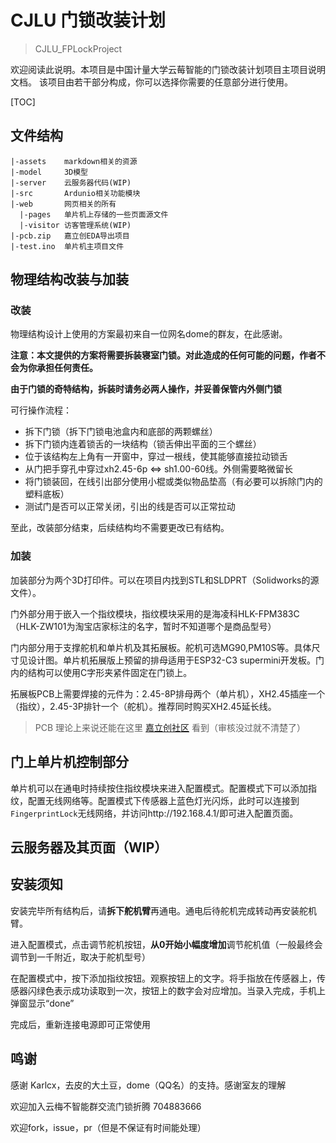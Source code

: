 # CJLU 门锁改装计划
> CJLU_FPLockProject

欢迎阅读此说明。本项目是中国计量大学云莓智能的门锁改装计划项目主项目说明文档。
该项目由若干部分构成，你可以选择你需要的任意部分进行使用。

[TOC]
## 文件结构

```plain
|-assets    markdown相关的资源
|-model     3D模型
|-server    云服务器代码(WIP)
|-src       Ardunio相关功能模块
|-web       网页相关的所有
  |-pages   单片机上存储的一些页面源文件
  |-visitor 访客管理系统(WIP)
|-pcb.zip   嘉立创EDA导出项目
|-test.ino  单片机主项目文件
```


## 物理结构改装与加装

### 改装

物理结构设计上使用的方案最初来自一位网名dome的群友，在此感谢。

**注意：本文提供的方案将需要拆装寝室门锁。对此造成的任何可能的问题，作者不会为你承担任何责任。**

**由于门锁的奇特结构，拆装时请务必两人操作，并妥善保管内外侧门锁**

可行操作流程：

+ 拆下门锁（拆下门锁电池盒内和底部的两颗螺丝）
+ 拆下门锁内连着锁舌的一块结构（锁舌伸出平面的三个螺丝）
+ 位于该结构左上角有一开窗中，穿过一根线，使其能够直接拉动锁舌
+ 从门把手穿孔中穿过xh2.45-6p <=> sh1.00-60线。外侧需要略微留长
+ 将门锁装回，在线引出部分使用小棍或类似物品垫高（有必要可以拆除门内的塑料底板）
+ 测试门是否可以正常关闭，引出的线是否可以正常拉动

至此，改装部分结束，后续结构均不需要更改已有结构。

### 加装

加装部分为两个3D打印件。可以在项目内找到STL和SLDPRT（Solidworks的源文件）。

门外部分用于嵌入一个指纹模块，指纹模块采用的是海凌科HLK-FPM383C（HLK-ZW101为淘宝店家标注的名字，暂时不知道哪个是商品型号）

门内部分用于支撑舵机和单片机及其拓展板。舵机可选MG90,PM10S等。具体尺寸见设计图。单片机拓展版上预留的排母适用于ESP32-C3 supermini开发板。门内的结构可以使用C字形夹紧件固定在门锁上。

拓展板PCB上需要焊接的元件为：2.45-8P排母两个（单片机），XH2.45插座一个（指纹），2.45-3P排针一个（舵机）。推荐同时购买XH2.45延长线。

> PCB 理论上来说还能在这里 [嘉立创社区](https://oshwhub.com/zxypp/esp32_extend_board) 看到（审核没过就不清楚了）

## 门上单片机控制部分

单片机可以在通电时持续按住指纹模块来进入配置模式。配置模式下可以添加指纹，配置无线网络等。配置模式下传感器上蓝色灯光闪烁，此时可以连接到`FingerprintLock`无线网络，并访问http://192.168.4.1/即可进入配置页面。

## 云服务器及其页面（WIP）



## 安装须知

安装完毕所有结构后，请**拆下舵机臂**再通电。通电后待舵机完成转动再安装舵机臂。

进入配置模式，点击调节舵机按钮，**从0开始小幅度增加**调节舵机值（一般最终会调节到一千附近，取决于舵机型号）

在配置模式中，按下添加指纹按钮。观察按钮上的文字。将手指放在传感器上，传感器闪绿色表示成功读取到一次，按钮上的数字会对应增加。当录入完成，手机上弹窗显示“done”

完成后，重新连接电源即可正常使用

## 鸣谢

感谢 Karlcx，去皮的大土豆，dome（QQ名）的支持。感谢室友的理解

欢迎加入云梅不智能群交流门锁折腾 704883666

欢迎fork，issue，pr（但是不保证有时间能处理）